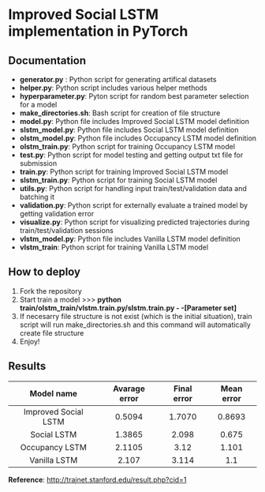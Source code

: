 # Improved Social LSTM implementation in PyTorch
 
## Documentation
- **generator.py** : Python script for generating artifical datasets
- **helper.py**: Python script includes various helper methods
- **hyperparameter.py**: Pyton script for random best parameter selection for a model
- **make_directories.sh**: Bash script for creation of file structure
- **model.py**: Python file includes Improved Social LSTM model definition
- **slstm_model.py**: Python file includes Social LSTM model definition
- **olstm_model.py**: Python file includes Occupancy LSTM model definition
- **olstm_train.py**: Python script for training Occupancy LSTM model
- **test.py**: Python script for model testing and getting output txt file for submission
- **train.py**: Python script for training Improved Social LSTM model
- **slstm_train.py**: Python script for training Social LSTM model
- **utils.py**: Python script for handling input train/test/validation data and batching it
- **validation.py**: Python script for externally evaluate a trained model by getting validation error
- **visualize.py**: Python script for visualizing predicted trajectories during train/test/validation sessions
- **vlstm_model.py**: Python file includes Vanilla LSTM model definition
- **vlstm_train**: Python script for training Vanilla LSTM model

## How to deploy
1. Fork the repository 
2.  Start train a model >>> **python train/olstm_train/vlstm.train.py/slstm.train.py - -[Parameter set]**
3. If necesarry file structure is not exist (which is the initial situation), train script will run make_directories.sh and this command will automatically create file structure
4. Enjoy!

## Results  

| Model name | Avarage error | Final error | Mean error |
| :---: | :---: | :---: | :---: |
| Improved Social LSTM | 0.5094 | 1.7070 | 0.8693 |
| Social LSTM | 1.3865 | 2.098 | 0.675 |
| Occupancy LSTM | 2.1105 | 3.12 | 1.101 |
| Vanilla LSTM | 2.107 | 3.114 | 1.1 |

**Reference**: http://trajnet.stanford.edu/result.php?cid=1

